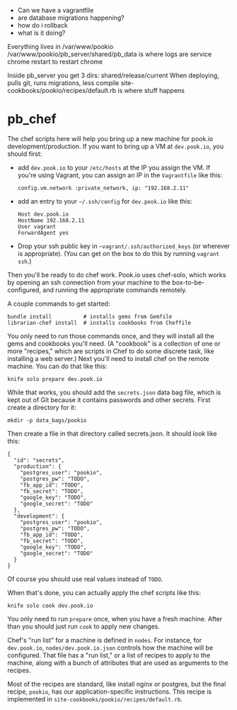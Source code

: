 - Can we have a vagrantfile
- are database migrations happening?
- how do i rollback
- what is it doing?

Everything lives in /var/www/pookio
/var/www/pookio/pb_server/shared/pb_data is where logs are
service chrome restart to restart chrome

Inside pb_server you get 3 dirs: shared/release/current
When deploying, pulls git, runs migrations, less compile
site-cookbooks/pookio/recipes/default.rb is where stuff happens

pb\_chef
=======

The chef scripts here will help you bring up a new machine for pook.io development/production. If you want to bring up a VM at `dev.pook.io`, you should first:

  * add `dev.pook.io` to your `/etc/hosts` at the IP you assign the VM.
    If you're using Vagrant, you can assign an IP in the `Vagrantfile` like this:

        config.vm.network :private_network, ip: "192.168.2.11"

  * add an entry to your `~/.ssh/config` for `dev.pook.io` like this:

        Host dev.pook.io
        HostName 192.168.2.11
        User vagrant
        ForwardAgent yes

  * Drop your ssh public key in `~vagrant/.ssh/authorized_keys` (or wherever is appropriate). (You can get on the box to do this by running `vagrant ssh`.)

Then you'll be ready to do chef work. Pook.io uses chef-solo, which works by opening an ssh connection from your machine to the box-to-be-configured, and running the appropriate commands remotely.

A couple commands to get started:

    bundle install          # installs gems from Gemfile
    librarian-chef install  # installs cookbooks from Cheffile

You only need to run those commands once, and they will install all the gems and cookbooks you'll need. (A "cookbook" is a collection of one or more "recipes," which are scripts in Chef to do some discrete task, like installing a web server.) Next you'll need to install chef on the remote machine. You can do that like this:

    knife solo prepare dev.pook.io

While that works, you should add the `secrets.json` data bag file, which is kept out of Git because it contains passwords and other secrets. First create a directory for it:

    mkdir -p data_bags/pookio

Then create a file in that directory called secrets.json. It should look like this:

    {
      "id": "secrets",
      "production": {
        "postgres_user": "pookio",
        "postgres_pw": "TODO",
        "fb_app_id": "TODO",
        "fb_secret": "TODO",
        "google_key": "TODO",
        "google_secret": "TODO"
      },
      "development": {
        "postgres_user": "pookio",
        "postgres_pw": "TODO",
        "fb_app_id": "TODO",
        "fb_secret": "TODO",
        "google_key": "TODO",
        "google_secret": "TODO"
      }
    }

Of course you should use real values instead of `TODO`.

When that's done, you can actually apply the chef scripts like this:

    knife solo cook dev.pook.io

You only need to run `prepare` once, when you have a fresh machine. After than you should just run `cook` to apply new changes.

Chef's "run list" for a machine is defined in `nodes`. For instance, for `dev.pook.io`, `nodes/dev.pook.io.json` controls how the machine will be configured. That file has a "run list," or a list of recipes to apply to the machine, along with a bunch of attributes that are used as arguments to the recipes.

Most of the recipes are standard, like install nginx or postgres, but the final recipe, `pookio`, has our application-specific instructions. This recipe is implemented in `site-cookbooks/pookio/recipes/default.rb`.


